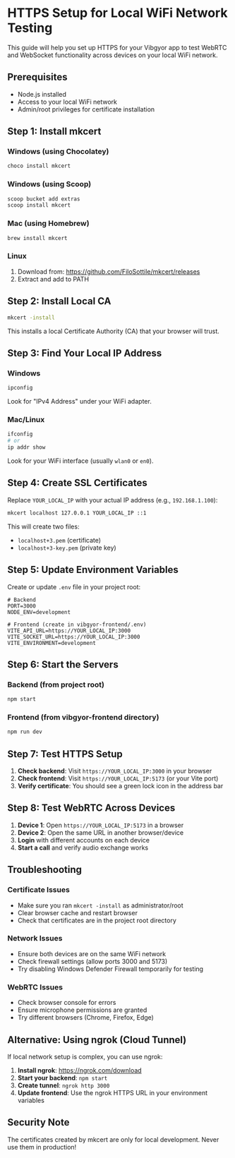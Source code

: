 # HTTPS Setup for Local WiFi Network Testing

This guide will help you set up HTTPS for your Vibgyor app to test WebRTC and WebSocket functionality across devices on your local WiFi network.

## Prerequisites

- Node.js installed
- Access to your local WiFi network
- Admin/root privileges for certificate installation

## Step 1: Install mkcert

### Windows (using Chocolatey)
```bash
choco install mkcert
```

### Windows (using Scoop)
```bash
scoop bucket add extras
scoop install mkcert
```

### Mac (using Homebrew)
```bash
brew install mkcert
```

### Linux
1. Download from: https://github.com/FiloSottile/mkcert/releases
2. Extract and add to PATH

## Step 2: Install Local CA

```bash
mkcert -install
```

This installs a local Certificate Authority (CA) that your browser will trust.

## Step 3: Find Your Local IP Address

### Windows
```bash
ipconfig
```
Look for "IPv4 Address" under your WiFi adapter.

### Mac/Linux
```bash
ifconfig
# or
ip addr show
```

Look for your WiFi interface (usually `wlan0` or `en0`).

## Step 4: Create SSL Certificates

Replace `YOUR_LOCAL_IP` with your actual IP address (e.g., `192.168.1.100`):

```bash
mkcert localhost 127.0.0.1 YOUR_LOCAL_IP ::1
```

This will create two files:
- `localhost+3.pem` (certificate)
- `localhost+3-key.pem` (private key)

## Step 5: Update Environment Variables

Create or update `.env` file in your project root:

```env
# Backend
PORT=3000
NODE_ENV=development

# Frontend (create in vibgyor-frontend/.env)
VITE_API_URL=https://YOUR_LOCAL_IP:3000
VITE_SOCKET_URL=https://YOUR_LOCAL_IP:3000
VITE_ENVIRONMENT=development
```

## Step 6: Start the Servers

### Backend (from project root)
```bash
npm start
```

### Frontend (from vibgyor-frontend directory)
```bash
npm run dev
```

## Step 7: Test HTTPS Setup

1. **Check backend**: Visit `https://YOUR_LOCAL_IP:3000` in your browser
2. **Check frontend**: Visit `https://YOUR_LOCAL_IP:5173` (or your Vite port)
3. **Verify certificate**: You should see a green lock icon in the address bar

## Step 8: Test WebRTC Across Devices

1. **Device 1**: Open `https://YOUR_LOCAL_IP:5173` in a browser
2. **Device 2**: Open the same URL in another browser/device
3. **Login** with different accounts on each device
4. **Start a call** and verify audio exchange works

## Troubleshooting

### Certificate Issues
- Make sure you ran `mkcert -install` as administrator/root
- Clear browser cache and restart browser
- Check that certificates are in the project root directory

### Network Issues
- Ensure both devices are on the same WiFi network
- Check firewall settings (allow ports 3000 and 5173)
- Try disabling Windows Defender Firewall temporarily for testing

### WebRTC Issues
- Check browser console for errors
- Ensure microphone permissions are granted
- Try different browsers (Chrome, Firefox, Edge)

## Alternative: Using ngrok (Cloud Tunnel)

If local network setup is complex, you can use ngrok:

1. **Install ngrok**: https://ngrok.com/download
2. **Start your backend**: `npm start`
3. **Create tunnel**: `ngrok http 3000`
4. **Update frontend**: Use the ngrok HTTPS URL in your environment variables

## Security Note

The certificates created by mkcert are only for local development. Never use them in production!

